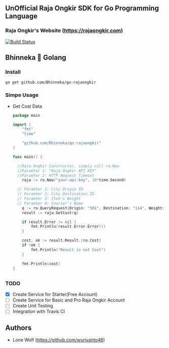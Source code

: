 ## UnOfficial Raja Ongkir SDK for Go Programming Language

### Raja Ongkir's Website (https://rajaongkir.com)

[![Build Status](https://travis-ci.org/Bhinneka/go-rajaongkir.svg?branch=master)](https://travis-ci.org/Bhinneka/go-rajaongkir)

## Bhinneka :blue_heart: Golang

### Install
  ```shell
  go get github.com/Bhinneka/go-rajaongkir
  ```

### Simpe Usage

  - Get Cost Data

    ```go
    package main

    import (
    	"fmt"
    	"time"

    	"github.com/Bhinneka/go-rajaongkir"
    )

    func main() {

      //Raja Ongkir Constructor, simply call ro.New
      //Paramter 1: "Raja Ongkir API KEY"
      //Paramter 2: HTTP Request Timeout
    	raja := ro.New("your-api-key", 10*time.Second)

      // Paramter 1: City Origin ID
      // Paramter 2: City Destination ID
      // Paramter 3: Item's Weight
      // Paramter 4: Courier's Name
    	q := ro.QueryRequest{Origin: "501", Destination: "114", Weight: 1700, Courier: "tiki"}
    	result := raja.GetCost(q)

    	if result.Error != nil {
    		fmt.Println(result.Error.Error())
    	}

    	cost, ok := result.Result.(ro.Cost)
    	if !ok {
    		fmt.Println("Result is not Cost")
    	}

    	fmt.Println(cost)
    }

    ```

##
### TODO
  - [x] Create Service for Starter(Free Account)
  - [ ] Create Service for Basic and Pro Raja Ongkir Account
  - [ ] Create Unit Testing
  - [ ] Integration with Travis CI

## Authors
  - Lone Wolf (https://github.com/wuriyanto48)
